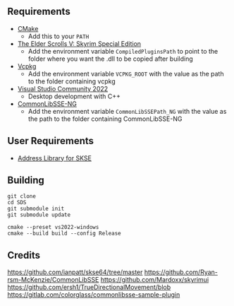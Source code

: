 ## Requirements
* [CMake](https://cmake.org/)
	* Add this to your `PATH`
* [The Elder Scrolls V: Skyrim Special Edition](https://store.steampowered.com/app/489830)
	* Add the environment variable `CompiledPluginsPath` to point to the folder where you want the .dll to be copied after building
* [Vcpkg](https://github.com/microsoft/vcpkg)
	* Add the environment variable `VCPKG_ROOT` with the value as the path to the folder containing vcpkg
* [Visual Studio Community 2022](https://visualstudio.microsoft.com/)
	* Desktop development with C++
* [CommonLibSSE-NG](https://github.com/CharmedBaryon/CommonLibSSE-NG/tree/v3.4.0)
	* Add the environment variable `CommonLibSSEPath_NG` with the value as the path to the folder containing CommonLibSSE-NG

## User Requirements
* [Address Library for SKSE](https://www.nexusmods.com/skyrimspecialedition/mods/32444)

## Building
```
git clone
cd SDS
git submodule init
git submodule update

cmake --preset vs2022-windows
cmake --build build --config Release
```

## Credits

https://github.com/ianpatt/skse64/tree/master
https://github.com/Ryan-rsm-McKenzie/CommonLibSSE
https://github.com/Mardoxx/skyrimui
https://github.com/ersh1/TrueDirectionalMovement/blob
https://gitlab.com/colorglass/commonlibsse-sample-plugin
